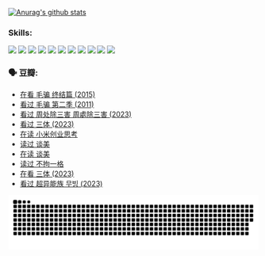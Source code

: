 
[![Anurag's github stats](https://github-readme-stats.vercel.app/api?username=w940853815)](https://github.com/anuraghazra/github-readme-stats)

### Skills:

<code><img height="32" src="https://cdn.jsdelivr.net/npm/simple-icons@v5/icons/python.svg"></code>
<code><img height="32" src="https://cdn.jsdelivr.net/npm/simple-icons@v5/icons/javascript.svg"></code>
<code><img height="32" src="https://cdn.jsdelivr.net/npm/simple-icons@v5/icons/django.svg"></code>
<code><img height="32" src="https://cdn.jsdelivr.net/npm/simple-icons@v5/icons/flask.svg"></code>
<code><img height="32" src="https://cdn.jsdelivr.net/npm/simple-icons@v5/icons/vuetify.svg"></code>
<code><img height="32" src="https://cdn.jsdelivr.net/npm/simple-icons@v5/icons/git.svg"></code>
<code><img height="32" src="https://cdn.jsdelivr.net/npm/simple-icons@v5/icons/docker.svg"></code>
<code><img height="32" src="https://cdn.jsdelivr.net/npm/simple-icons@v5/icons/postgresql.svg"></code>
<code><img height="32" src="https://cdn.jsdelivr.net/npm/simple-icons@v5/icons/elasticsearch.svg"></code>
<code><img height="32" src="https://cdn.jsdelivr.net/npm/simple-icons@v5/icons/macos.svg"></code>
<code><img height="32" src="https://cdn.jsdelivr.net/npm/simple-icons@v5/icons/linux.svg"></code>

### 🗣 豆瓣:

<!-- DOUBAN-ACTIVITIES:START -->
- [在看 毛骗 终结篇‎ (2015)](https://www.douban.com/people/136069238/status/4581971924/?_i=13795161)
- [看过 毛骗 第二季‎ (2011)](https://www.douban.com/people/136069238/status/4581971810/?_i=13795161)
- [看过 周处除三害 周處除三害‎ (2023)](https://www.douban.com/people/136069238/status/4575646701/?_i=13795161)
- [看过 三体‎ (2023)](https://www.douban.com/people/136069238/status/4574263039/?_i=13795161)
- [在读 小米创业思考](https://www.douban.com/people/136069238/status/4572047905/?_i=13795161)
- [读过 谈美](https://www.douban.com/people/136069238/status/4572047629/?_i=13795161)
- [在读 谈美](https://www.douban.com/people/136069238/status/4560861771/?_i=13795161)
- [读过 不拘一格](https://www.douban.com/people/136069238/status/4560861445/?_i=13795161)
- [在看 三体‎ (2023)](https://www.douban.com/people/136069238/status/4558185093/?_i=13795161)
- [看过 超异能族 무빙‎ (2023)](https://www.douban.com/people/136069238/status/4556824186/?_i=13795161)
<!-- DOUBAN-ACTIVITIES:END -->


![Snake animation](https://raw.githubusercontent.com/w940853815/w940853815/output/github-contribution-grid-snake.svg)

<!--
**w940853815/w940853815** is a ✨ _special_ ✨ repository because its `README.md` (this file) appears on your GitHub profile.

Here are some ideas to get you started:

- 🔭 I’m currently working on ...
- 🌱 I’m currently learning ...
- 👯 I’m looking to collaborate on ...
- 🤔 I’m looking for help with ...
- 💬 Ask me about ...
- 📫 How to reach me: ...
- 😄 Pronouns: ...
- ⚡ Fun fact: ...
-->
